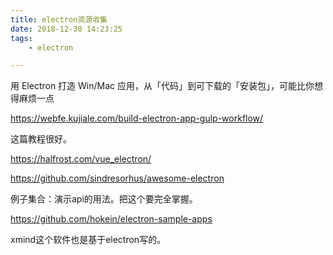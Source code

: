 ```yaml
---
title: electron资源收集
date: 2018-12-30 14:23:25
tags:
	- electron

---
```




用 Electron 打造 Win/Mac 应用，从「代码」到可下载的「安装包」，可能比你想得麻烦一点

https://webfe.kujiale.com/build-electron-app-gulp-workflow/



这篇教程很好。

https://halfrost.com/vue_electron/





https://github.com/sindresorhus/awesome-electron



例子集合：演示api的用法。把这个要完全掌握。

https://github.com/hokein/electron-sample-apps



xmind这个软件也是基于electron写的。






